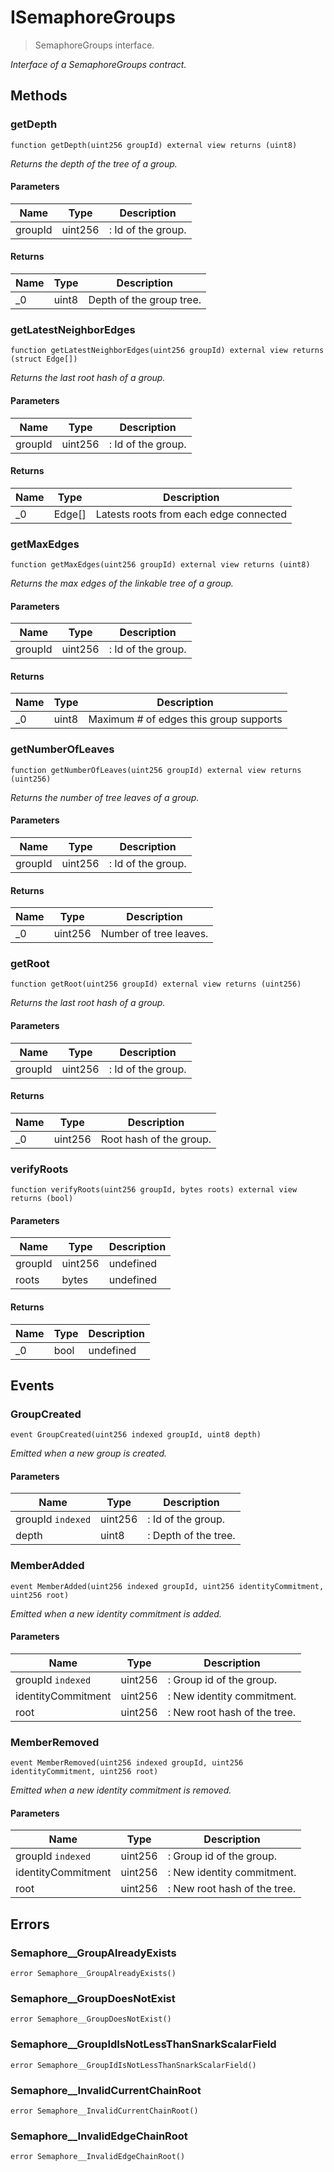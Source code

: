 # ISemaphoreGroups



> SemaphoreGroups interface.



*Interface of a SemaphoreGroups contract.*

## Methods

### getDepth

```solidity
function getDepth(uint256 groupId) external view returns (uint8)
```



*Returns the depth of the tree of a group.*

#### Parameters

| Name | Type | Description |
|---|---|---|
| groupId | uint256 | : Id of the group.

#### Returns

| Name | Type | Description |
|---|---|---|
| _0 | uint8 | Depth of the group tree.

### getLatestNeighborEdges

```solidity
function getLatestNeighborEdges(uint256 groupId) external view returns (struct Edge[])
```



*Returns the last root hash of a group.*

#### Parameters

| Name | Type | Description |
|---|---|---|
| groupId | uint256 | : Id of the group.

#### Returns

| Name | Type | Description |
|---|---|---|
| _0 | Edge[] | Latests roots from each edge connected

### getMaxEdges

```solidity
function getMaxEdges(uint256 groupId) external view returns (uint8)
```



*Returns the max edges of the linkable tree of a group.*

#### Parameters

| Name | Type | Description |
|---|---|---|
| groupId | uint256 | : Id of the group.

#### Returns

| Name | Type | Description |
|---|---|---|
| _0 | uint8 | Maximum # of edges this group supports

### getNumberOfLeaves

```solidity
function getNumberOfLeaves(uint256 groupId) external view returns (uint256)
```



*Returns the number of tree leaves of a group.*

#### Parameters

| Name | Type | Description |
|---|---|---|
| groupId | uint256 | : Id of the group.

#### Returns

| Name | Type | Description |
|---|---|---|
| _0 | uint256 | Number of tree leaves.

### getRoot

```solidity
function getRoot(uint256 groupId) external view returns (uint256)
```



*Returns the last root hash of a group.*

#### Parameters

| Name | Type | Description |
|---|---|---|
| groupId | uint256 | : Id of the group.

#### Returns

| Name | Type | Description |
|---|---|---|
| _0 | uint256 | Root hash of the group.

### verifyRoots

```solidity
function verifyRoots(uint256 groupId, bytes roots) external view returns (bool)
```





#### Parameters

| Name | Type | Description |
|---|---|---|
| groupId | uint256 | undefined
| roots | bytes | undefined

#### Returns

| Name | Type | Description |
|---|---|---|
| _0 | bool | undefined



## Events

### GroupCreated

```solidity
event GroupCreated(uint256 indexed groupId, uint8 depth)
```



*Emitted when a new group is created.*

#### Parameters

| Name | Type | Description |
|---|---|---|
| groupId `indexed` | uint256 | : Id of the group. |
| depth  | uint8 | : Depth of the tree. |

### MemberAdded

```solidity
event MemberAdded(uint256 indexed groupId, uint256 identityCommitment, uint256 root)
```



*Emitted when a new identity commitment is added.*

#### Parameters

| Name | Type | Description |
|---|---|---|
| groupId `indexed` | uint256 | : Group id of the group. |
| identityCommitment  | uint256 | : New identity commitment. |
| root  | uint256 | : New root hash of the tree. |

### MemberRemoved

```solidity
event MemberRemoved(uint256 indexed groupId, uint256 identityCommitment, uint256 root)
```



*Emitted when a new identity commitment is removed.*

#### Parameters

| Name | Type | Description |
|---|---|---|
| groupId `indexed` | uint256 | : Group id of the group. |
| identityCommitment  | uint256 | : New identity commitment. |
| root  | uint256 | : New root hash of the tree. |



## Errors

### Semaphore__GroupAlreadyExists

```solidity
error Semaphore__GroupAlreadyExists()
```






### Semaphore__GroupDoesNotExist

```solidity
error Semaphore__GroupDoesNotExist()
```






### Semaphore__GroupIdIsNotLessThanSnarkScalarField

```solidity
error Semaphore__GroupIdIsNotLessThanSnarkScalarField()
```






### Semaphore__InvalidCurrentChainRoot

```solidity
error Semaphore__InvalidCurrentChainRoot()
```






### Semaphore__InvalidEdgeChainRoot

```solidity
error Semaphore__InvalidEdgeChainRoot()
```







